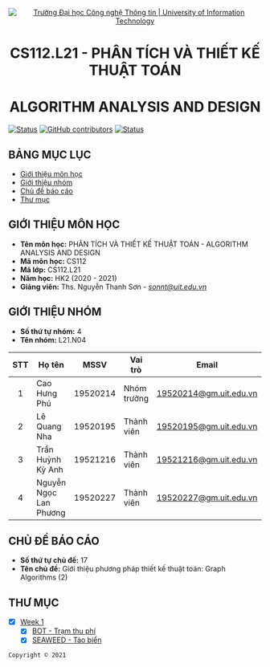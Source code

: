<!-- Banner -->
<p align="center">
  <a href="https://www.uit.edu.vn/" title="Trường Đại học Công nghệ Thông tin" style="border: none;">
    <img src="https://i.imgur.com/WmMnSRt.png" alt="Trường Đại học Công nghệ Thông tin | University of Information Technology">
  </a>
</p>

<!-- Title -->
<h1 align="center"><b>CS112.L21 - PHÂN TÍCH VÀ THIẾT KẾ THUẬT TOÁN</b></h1>
<h1 align="center"><b>ALGORITHM ANALYSIS AND DESIGN</b></h1>

[![Status](https://img.shields.io/badge/status-woking-brightgreen?style=flat-square)](https://github.com/caohungphu/CS112.L21)
[![GitHub contributors](https://img.shields.io/github/contributors/caohungphu/CS112.L21?style=flat-square)](https://github.com/caohungphu/CS112.L21/graphs/contributors)
[![Status](https://img.shields.io/badge/language-python-green?style=flat-square)](https://github.com/caohungphu/CS112.L21)

## BẢNG MỤC LỤC
* [Giới thiệu môn học](#giới-thiệu-môn-học)
* [Giới thiệu nhóm](#giới-thiệu-nhóm)
* [Chủ đề báo cáo](#chủ-đề-báo-cáo)
* [Thư mục](#thư-mục)

## GIỚI THIỆU MÔN HỌC
* **Tên môn học:** PHÂN TÍCH VÀ THIẾT KẾ THUẬT TOÁN - ALGORITHM ANALYSIS AND DESIGN
* **Mã môn học:** CS112
* **Mã lớp:** CS112.L21
* **Năm học:** HK2 (2020 - 2021)
* **Giảng viên:** Ths. Nguyễn Thanh Sơn - *sonnt@uit.edu.vn*

## GIỚI THIỆU NHÓM
* **Số thứ tự nhóm:** 4
* **Tên nhóm:** L21.N04

| STT | Họ tên | MSSV | Vai trò | Email | Github | Facebook |
| :---: | --- | --- | --- | --- | --- | --- |
| 1 | Cao Hưng Phú | 19520214 | Nhóm trưởng | 19520214@gm.uit.edu.vn | [caohungphu](https://github.com/caohungphu) | [caohungphuvn](https://www.facebook.com/caohungphuvn) |
| 2 | Lê Quang Nha | 19520195 | Thành viên | 19520195@gm.uit.edu.vn | [nhalq](https://github.com/nhalq) | [qnhane](https://www.facebook.com/qnhane) |
| 3 | Trần Huỳnh Kỳ Anh | 19521216 | Thành viên | 19521216@gm.uit.edu.vn | [tranhuynhkyanh](https://github.com/tranhuynhkyanh) | [tranhuynhkyanh](https://www.facebook.com/tranhuynhkyanh) |
| 4 | Nguyễn Ngọc Lan Phương | 19520227 | Thành viên | 19520227@gm.uit.edu.vn | [lphuong304](https://github.com/lphuong304) | [phuwowngnef](https://www.facebook.com/phuwowngnef) |

## CHỦ ĐỀ BÁO CÁO
* **Số thứ tự chủ đề:** 17 
* **Tên chủ đề:** Giới thiệu phương pháp thiết kế thuật toán: Graph Algorithms (2)

## THƯ MỤC

- [x] [Week 1](Week%201)
  - [x] [BOT - Trạm thu phí](Week_1/BOT)
  - [x] [SEAWEED - Tảo biển](Week_1/SEAWEED)

<!-- Footer -->
`Copyright © 2021`

<!-- Xin đừng copy :D. Please don't copy :D -->
<!-- Copyright © 2021 - By Hưng Phú - 19520214. -->
